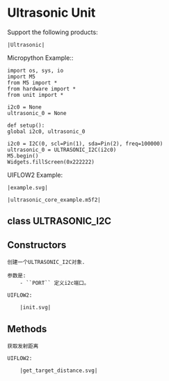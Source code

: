 # Ultrasonic Unit


<!-- .. include:: ../refs/unit.ultrasonic.ref -->

Support the following products:

    |Ultrasonic|


Micropython Example::

    import os, sys, io
    import M5
    from M5 import *
    from hardware import *
    from unit import *

    i2c0 = None
    ultrasonic_0 = None

    def setup():
    global i2c0, ultrasonic_0

    i2c0 = I2C(0, scl=Pin(1), sda=Pin(2), freq=100000)
    ultrasonic_0 = ULTRASONIC_I2C(i2c0)
    M5.begin()
    Widgets.fillScreen(0x222222)


UIFLOW2 Example:

    |example.svg|


<!-- .. only:: builder_html -->

    |ultrasonic_core_example.m5f2|


## class ULTRASONIC_I2C


## Constructors


<!-- .. class:: ULTRASONIC_I2C(PORT) -->

    创建一个ULTRASONIC_I2C对象.

    参数是:
        - ``PORT`` 定义i2c端口。

    UIFLOW2:

        |init.svg|


## Methods


<!-- .. method:: ULTRASONIC_I2C.get_target_distance() -->


    获取发射距离

    UIFLOW2:

        |get_target_distance.svg|